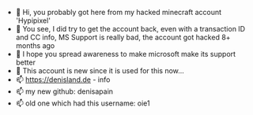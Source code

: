 - 👋 Hi, you probably got here from my hacked minecraft account 'Hypipixel'
- 👀 You see, I did try to get the account back, even with a transaction ID and CC info, MS Support is really bad, the account got hacked 8+ months ago
- 🌱 I hope you spread awareness to make microsoft make its support better
- 💞️ This account is new since it is used for this now...
- 📫 https://denisland.de - info
- 📫 my new github: denisapain
- 📫 old one which had this username: oie1

<!---
Denisbg2011game/Denisbg2011game is a ✨ special ✨ repository because its `README.md` (this file) appears on your GitHub profile.
You can click the Preview link to take a look at your changes.
--->
